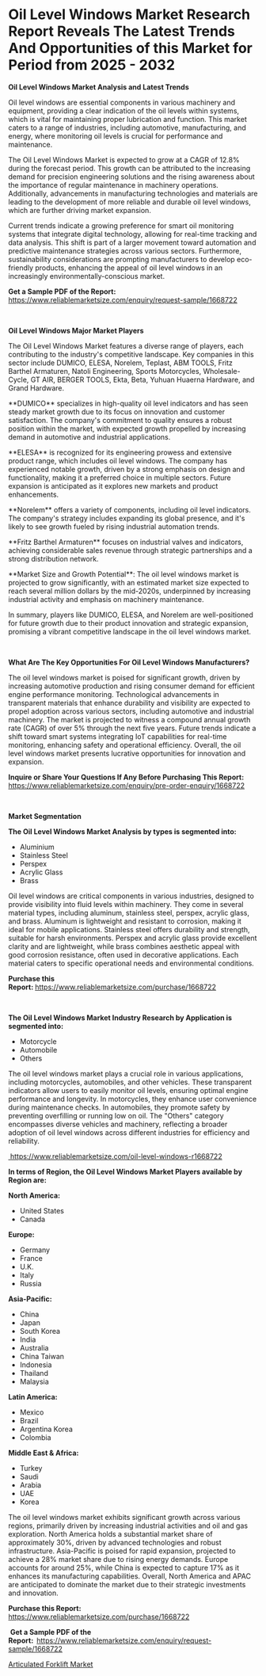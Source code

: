 <p><h1>Oil Level Windows Market Research Report Reveals The Latest Trends And Opportunities of this Market for Period from 2025 - 2032</h1></p><p><strong>Oil Level Windows Market Analysis and Latest Trends</strong></p>
<p><p>Oil level windows are essential components in various machinery and equipment, providing a clear indication of the oil levels within systems, which is vital for maintaining proper lubrication and function. This market caters to a range of industries, including automotive, manufacturing, and energy, where monitoring oil levels is crucial for performance and maintenance.</p><p>The Oil Level Windows Market is expected to grow at a CAGR of 12.8% during the forecast period. This growth can be attributed to the increasing demand for precision engineering solutions and the rising awareness about the importance of regular maintenance in machinery operations. Additionally, advancements in manufacturing technologies and materials are leading to the development of more reliable and durable oil level windows, which are further driving market expansion.</p><p>Current trends indicate a growing preference for smart oil monitoring systems that integrate digital technology, allowing for real-time tracking and data analysis. This shift is part of a larger movement toward automation and predictive maintenance strategies across various sectors. Furthermore, sustainability considerations are prompting manufacturers to develop eco-friendly products, enhancing the appeal of oil level windows in an increasingly environmentally-conscious market.</p></p>
<p><strong>Get a Sample PDF of the Report:&nbsp;</strong> <a href="https://www.reliablemarketsize.com/enquiry/request-sample/1668722?utm_campaign=2565&utm_medium=2&utm_source=Github&utm_content=ia&utm_term=30032025&utm_id=oil-level-windows">https://www.reliablemarketsize.com/enquiry/request-sample/1668722</a></p>
<p>&nbsp;</p>
<p><strong>Oil Level Windows Major Market Players</strong></p>
<p><p>The Oil Level Windows Market features a diverse range of players, each contributing to the industry's competitive landscape. Key companies in this sector include DUMICO, ELESA, Norelem, Teplast, ABM TOOLS, Fritz Barthel Armaturen, Natoli Engineering, Sports Motorcycles, Wholesale-Cycle, GT AIR, BERGER TOOLS, Ekta, Beta, Yuhuan Huaerna Hardware, and Grand Hardware.</p><p>**DUMICO** specializes in high-quality oil level indicators and has seen steady market growth due to its focus on innovation and customer satisfaction. The company's commitment to quality ensures a robust position within the market, with expected growth propelled by increasing demand in automotive and industrial applications.</p><p>**ELESA** is recognized for its engineering prowess and extensive product range, which includes oil level windows. The company has experienced notable growth, driven by a strong emphasis on design and functionality, making it a preferred choice in multiple sectors. Future expansion is anticipated as it explores new markets and product enhancements.</p><p>**Norelem** offers a variety of components, including oil level indicators. The company's strategy includes expanding its global presence, and it's likely to see growth fueled by rising industrial automation trends.</p><p>**Fritz Barthel Armaturen** focuses on industrial valves and indicators, achieving considerable sales revenue through strategic partnerships and a strong distribution network. </p><p>**Market Size and Growth Potential**: The oil level windows market is projected to grow significantly, with an estimated market size expected to reach several million dollars by the mid-2020s, underpinned by increasing industrial activity and emphasis on machinery maintenance.</p><p>In summary, players like DUMICO, ELESA, and Norelem are well-positioned for future growth due to their product innovation and strategic expansion, promising a vibrant competitive landscape in the oil level windows market.</p></p>
<p>&nbsp;</p>
<p><strong>What Are The Key Opportunities For Oil Level Windows Manufacturers?</strong></p>
<p><p>The oil level windows market is poised for significant growth, driven by increasing automotive production and rising consumer demand for efficient engine performance monitoring. Technological advancements in transparent materials that enhance durability and visibility are expected to propel adoption across various sectors, including automotive and industrial machinery. The market is projected to witness a compound annual growth rate (CAGR) of over 5% through the next five years. Future trends indicate a shift toward smart systems integrating IoT capabilities for real-time monitoring, enhancing safety and operational efficiency. Overall, the oil level windows market presents lucrative opportunities for innovation and expansion.</p></p>
<p><strong>Inquire or Share Your Questions If Any Before Purchasing This Report:</strong> <a href="https://www.reliablemarketsize.com/enquiry/pre-order-enquiry/1668722?utm_campaign=2565&utm_medium=2&utm_source=Github&utm_content=ia&utm_term=30032025&utm_id=oil-level-windows">https://www.reliablemarketsize.com/enquiry/pre-order-enquiry/1668722</a></p>
<p>&nbsp;</p>
<p><strong>Market Segmentation</strong></p>
<p><strong>The Oil Level Windows Market Analysis by types is segmented into:</strong></p>
<p><ul><li>Aluminium</li><li>Stainless Steel</li><li>Perspex</li><li>Acrylic Glass</li><li>Brass</li></ul></p>
<p><p>Oil level windows are critical components in various industries, designed to provide visibility into fluid levels within machinery. They come in several material types, including aluminum, stainless steel, perspex, acrylic glass, and brass. Aluminum is lightweight and resistant to corrosion, making it ideal for mobile applications. Stainless steel offers durability and strength, suitable for harsh environments. Perspex and acrylic glass provide excellent clarity and are lightweight, while brass combines aesthetic appeal with good corrosion resistance, often used in decorative applications. Each material caters to specific operational needs and environmental conditions.</p></p>
<p><strong>Purchase this Report:&nbsp;</strong><a href="https://www.reliablemarketsize.com/purchase/1668722?utm_campaign=2565&utm_medium=2&utm_source=Github&utm_content=ia&utm_term=30032025&utm_id=oil-level-windows">https://www.reliablemarketsize.com/purchase/1668722</a></p>
<p>&nbsp;</p>
<p><strong>The Oil Level Windows Market Industry Research by Application is segmented into:</strong></p>
<p><ul><li>Motorcycle</li><li>Automobile</li><li>Others</li></ul></p>
<p><p>The oil level windows market plays a crucial role in various applications, including motorcycles, automobiles, and other vehicles. These transparent indicators allow users to easily monitor oil levels, ensuring optimal engine performance and longevity. In motorcycles, they enhance user convenience during maintenance checks. In automobiles, they promote safety by preventing overfilling or running low on oil. The "Others" category encompasses diverse vehicles and machinery, reflecting a broader adoption of oil level windows across different industries for efficiency and reliability.</p></p>
<p><a href="https://www.reliablemarketsize.com/oil-level-windows-r1668722?utm_campaign=2565&utm_medium=2&utm_source=Github&utm_content=ia&utm_term=30032025&utm_id=oil-level-windows">&nbsp;https://www.reliablemarketsize.com/oil-level-windows-r1668722</a></p>
<p><strong>In terms of Region, the Oil Level Windows Market Players available by Region are:</strong></p>
<p>
    <p> <strong> North America: </strong>
        <ul>
            <li>United States</li>
            <li>Canada</li>
        </ul>
        </p> 
    <p> <strong> Europe: </strong>
        <ul>
            <li>Germany</li>
            <li>France</li>
            <li>U.K.</li>
            <li>Italy</li>
            <li>Russia</li>
        </ul>
        </p> 
    <p> <strong> Asia-Pacific: </strong>
        <ul>
            <li>China</li>
            <li>Japan</li>
            <li>South Korea</li>
            <li>India</li>
            <li>Australia</li>
            <li>China Taiwan</li>
            <li>Indonesia</li>
            <li>Thailand</li>
            <li>Malaysia</li>
        </ul>
        </p> 
    <p> <strong> Latin America: </strong>
        <ul>
            <li>Mexico</li>
            <li>Brazil</li>
            <li>Argentina Korea</li>
            <li>Colombia</li>
        </ul>
        </p> 
    <p> <strong> Middle East & Africa: </strong>
        <ul>
            <li>Turkey</li>
            <li>Saudi</li>
            <li>Arabia</li>
            <li>UAE</li>
            <li>Korea</li>
        </ul>
    </p>
    </p>
<p><p>The oil level windows market exhibits significant growth across various regions, primarily driven by increasing industrial activities and oil and gas exploration. North America holds a substantial market share of approximately 30%, driven by advanced technologies and robust infrastructure. Asia-Pacific is poised for rapid expansion, projected to achieve a 28% market share due to rising energy demands. Europe accounts for around 25%, while China is expected to capture 17% as it enhances its manufacturing capabilities. Overall, North America and APAC are anticipated to dominate the market due to their strategic investments and innovation.</p></p>
<p><strong>Purchase this Report: </strong><a href="https://www.reliablemarketsize.com/purchase/1668722?utm_campaign=2565&utm_medium=2&utm_source=Github&utm_content=ia&utm_term=30032025&utm_id=oil-level-windows">https://www.reliablemarketsize.com/purchase/1668722</a></p>
<p>&nbsp;<strong>Get a Sample PDF of the Report:&nbsp;&nbsp;</strong><a href="https://www.reliablemarketsize.com/enquiry/request-sample/1668722?utm_campaign=2565&utm_medium=2&utm_source=Github&utm_content=ia&utm_term=30032025&utm_id=oil-level-windows">https://www.reliablemarketsize.com/enquiry/request-sample/1668722</a></p>
<p><strong></strong></p>
<p><p><a href="https://github.com/shirleenfraker87/Market-Research-Report-List-1/blob/main/articulated-forklift-market.md?utm_campaign=2565&utm_medium=2&utm_source=Github&utm_content=ia&utm_term=30032025&utm_id=oil-level-windows">Articulated Forklift Market</a></p></p>